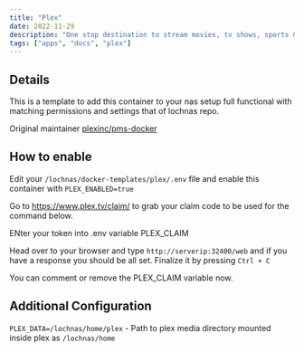 ```yaml
---
title: "Plex"
date: 2022-11-29
description: "One stop destination to stream movies, tv shows, sports & music"
tags: ["apps", "docs", "plex"]
---
```


## Details

This is a template to add this container to your nas setup full functional with matching permissions and settings that of lochnas repo.

Original maintainer [plexinc/pms-docker](https://hub.docker.com/r/plexinc/pms-docker)

## How to enable

Edit your `/lochnas/docker-templates/plex/.env` file and enable this container with `PLEX_ENABLED=true`

Go to https://www.plex.tv/claim/ to grab your claim code to be used for the command below.

ENter your token into .env variable PLEX_CLAIM

Head over to your browser and type `http://serverip:32400/web` and if you have a response you should be all set. Finalize it by pressing `Ctrl + C`

You can comment or remove the PLEX_CLAIM variable now.

## Additional Configuration

`PLEX_DATA=/lochnas/home/plex` - Path to plex media directory mounted inside plex as `/lochnas/home`